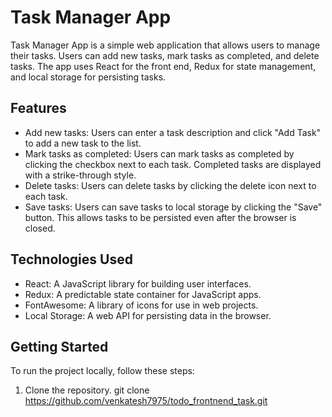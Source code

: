 # Task Manager App

Task Manager App is a simple web application that allows users to manage their tasks. Users can add new tasks, mark tasks as completed, and delete tasks. The app uses React for the front end, Redux for state management, and local storage for persisting tasks.

## Features

- Add new tasks: Users can enter a task description and click "Add Task" to add a new task to the list.
- Mark tasks as completed: Users can mark tasks as completed by clicking the checkbox next to each task. Completed tasks are displayed with a strike-through style.
- Delete tasks: Users can delete tasks by clicking the delete icon next to each task.
- Save tasks: Users can save tasks to local storage by clicking the "Save" button. This allows tasks to be persisted even after the browser is closed.

## Technologies Used

- React: A JavaScript library for building user interfaces.
- Redux: A predictable state container for JavaScript apps.
- FontAwesome: A library of icons for use in web projects.
- Local Storage: A web API for persisting data in the browser.

## Getting Started

To run the project locally, follow these steps:

1. Clone the repository.
   git clone https://github.com/venkatesh7975/todo_frontnend_task.git

